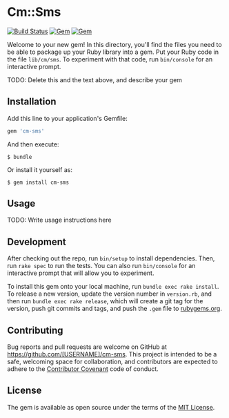 # Cm::Sms

[![Build Status](https://img.shields.io/travis/HitFox/cm-sms.svg?style=flat-square)](https://travis-ci.org/HitFox/cm-sms)
[![Gem](https://img.shields.io/gem/dt/cm-sms.svg?style=flat-square)](https://rubygems.org/gems/cm-sms)
[![Gem](https://img.shields.io/codeclimate/github/HitFox/cm-sms.svg?style=flat-square)](https://codeclimate.com/github/HitFox/cm-sms)


Welcome to your new gem! In this directory, you'll find the files you need to be able to package up your Ruby library into a gem. Put your Ruby code in the file `lib/cm/sms`. To experiment with that code, run `bin/console` for an interactive prompt.

TODO: Delete this and the text above, and describe your gem

## Installation

Add this line to your application's Gemfile:

```ruby
gem 'cm-sms'
```

And then execute:

    $ bundle

Or install it yourself as:

    $ gem install cm-sms

## Usage

TODO: Write usage instructions here

## Development

After checking out the repo, run `bin/setup` to install dependencies. Then, run `rake spec` to run the tests. You can also run `bin/console` for an interactive prompt that will allow you to experiment.

To install this gem onto your local machine, run `bundle exec rake install`. To release a new version, update the version number in `version.rb`, and then run `bundle exec rake release`, which will create a git tag for the version, push git commits and tags, and push the `.gem` file to [rubygems.org](https://rubygems.org).

## Contributing

Bug reports and pull requests are welcome on GitHub at https://github.com/[USERNAME]/cm-sms. This project is intended to be a safe, welcoming space for collaboration, and contributors are expected to adhere to the [Contributor Covenant](contributor-covenant.org) code of conduct.


## License

The gem is available as open source under the terms of the [MIT License](http://opensource.org/licenses/MIT).

